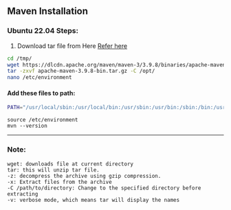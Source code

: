 ## Maven Installation
### Ubuntu 22.04 Steps:
1. Download tar file from Here [Refer here](https://maven.apache.org/download.cgi)
```bash
cd /tmp/
wget https://dlcdn.apache.org/maven/maven-3/3.9.8/binaries/apache-maven-3.9.8-bin.tar.gz
tar -zxvf apache-maven-3.9.8-bin.tar.gz -C /opt/
nano /etc/environment
```
#### Add these files to path:
```bash
PATH="/usr/local/sbin:/usr/local/bin:/usr/sbin:/usr/bin:/sbin:/bin:/usr/games:/usr/local/games:/snap/bin:/opt/apache-maven-3.9.8/bin"
```
```
source /etc/environment
mvn --version
```
---
### Note:
```
wget: downloads file at current directory
tar: this will unzip tar file.
-z: decompress the archive using gzip compression.
-x: Extract files from the archive
-C /path/to/directory: Change to the specified directory before extracting
-v: verbose mode, which means tar will display the names
``` 
